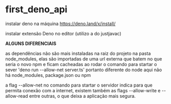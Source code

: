 # first_deno_api

instalar deno na máquina https://deno.land/x/install/

instalar extensão Deno no editor (utilizo a do justjavac)

**ALGUNS DIFERENCIAIS**

as dependências não são mais instaladas na raiz do projeto na pasta node_modules, elas são importadas de uma url externa 
que batem no que seria o novo npm e ficam cacheadas ao rodar o comando para startar o sever 'deno run --allow-net server.ts'
portanto diferente do node aqui não há node_modules, package.json ou npm

a flag --allow-net no comando para startar o servidor indica para que permita conexão com a internet, existem também 
as flags --allow-write e --allow-read entre outras, o que deixa a aplicação mais segura.
